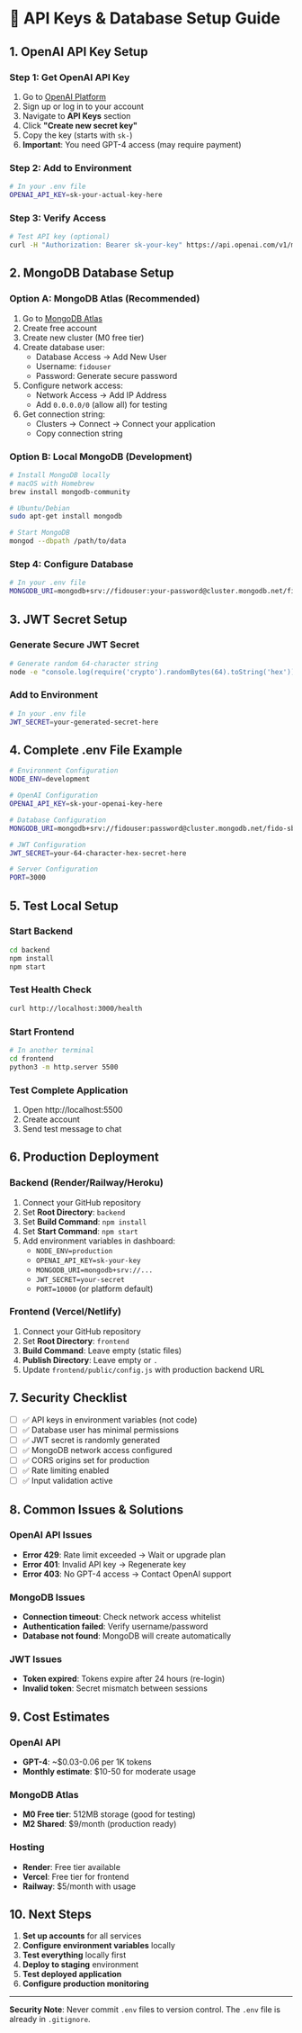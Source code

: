 # 🔑 API Keys & Database Setup Guide

## 1. OpenAI API Key Setup

### Step 1: Get OpenAI API Key
1. Go to [OpenAI Platform](https://platform.openai.com/)
2. Sign up or log in to your account
3. Navigate to **API Keys** section
4. Click **"Create new secret key"**
5. Copy the key (starts with `sk-`)
6. **Important**: You need GPT-4 access (may require payment)

### Step 2: Add to Environment
```bash
# In your .env file
OPENAI_API_KEY=sk-your-actual-key-here
```

### Step 3: Verify Access
```bash
# Test API key (optional)
curl -H "Authorization: Bearer sk-your-key" https://api.openai.com/v1/models
```

## 2. MongoDB Database Setup

### Option A: MongoDB Atlas (Recommended)
1. Go to [MongoDB Atlas](https://cloud.mongodb.com/)
2. Create free account
3. Create new cluster (M0 free tier)
4. Create database user:
   - Database Access → Add New User
   - Username: `fidouser`
   - Password: Generate secure password
5. Configure network access:
   - Network Access → Add IP Address
   - Add `0.0.0.0/0` (allow all) for testing
6. Get connection string:
   - Clusters → Connect → Connect your application
   - Copy connection string

### Option B: Local MongoDB (Development)
```bash
# Install MongoDB locally
# macOS with Homebrew
brew install mongodb-community

# Ubuntu/Debian
sudo apt-get install mongodb

# Start MongoDB
mongod --dbpath /path/to/data
```

### Step 4: Configure Database
```bash
# In your .env file
MONGODB_URI=mongodb+srv://fidouser:your-password@cluster.mongodb.net/fido-sba-copilot
```

## 3. JWT Secret Setup

### Generate Secure JWT Secret
```bash
# Generate random 64-character string
node -e "console.log(require('crypto').randomBytes(64).toString('hex'))"
```

### Add to Environment
```bash
# In your .env file
JWT_SECRET=your-generated-secret-here
```

## 4. Complete .env File Example

```bash
# Environment Configuration
NODE_ENV=development

# OpenAI Configuration
OPENAI_API_KEY=sk-your-openai-key-here

# Database Configuration
MONGODB_URI=mongodb+srv://fidouser:password@cluster.mongodb.net/fido-sba-copilot

# JWT Configuration
JWT_SECRET=your-64-character-hex-secret-here

# Server Configuration
PORT=3000
```

## 5. Test Local Setup

### Start Backend
```bash
cd backend
npm install
npm start
```

### Test Health Check
```bash
curl http://localhost:3000/health
```

### Start Frontend
```bash
# In another terminal
cd frontend
python3 -m http.server 5500
```

### Test Complete Application
1. Open http://localhost:5500
2. Create account
3. Send test message to chat

## 6. Production Deployment

### Backend (Render/Railway/Heroku)
1. Connect your GitHub repository
2. Set **Root Directory**: `backend`
3. Set **Build Command**: `npm install`
4. Set **Start Command**: `npm start`
5. Add environment variables in dashboard:
   - `NODE_ENV=production`
   - `OPENAI_API_KEY=sk-your-key`
   - `MONGODB_URI=mongodb+srv://...`
   - `JWT_SECRET=your-secret`
   - `PORT=10000` (or platform default)

### Frontend (Vercel/Netlify)
1. Connect your GitHub repository
2. Set **Root Directory**: `frontend`
3. **Build Command**: Leave empty (static files)
4. **Publish Directory**: Leave empty or `.`
5. Update `frontend/public/config.js` with production backend URL

## 7. Security Checklist

- [ ] ✅ API keys in environment variables (not code)
- [ ] ✅ Database user has minimal permissions
- [ ] ✅ JWT secret is randomly generated
- [ ] ✅ MongoDB network access configured
- [ ] ✅ CORS origins set for production
- [ ] ✅ Rate limiting enabled
- [ ] ✅ Input validation active

## 8. Common Issues & Solutions

### OpenAI API Issues
- **Error 429**: Rate limit exceeded → Wait or upgrade plan
- **Error 401**: Invalid API key → Regenerate key
- **Error 403**: No GPT-4 access → Contact OpenAI support

### MongoDB Issues
- **Connection timeout**: Check network access whitelist
- **Authentication failed**: Verify username/password
- **Database not found**: MongoDB will create automatically

### JWT Issues
- **Token expired**: Tokens expire after 24 hours (re-login)
- **Invalid token**: Secret mismatch between sessions

## 9. Cost Estimates

### OpenAI API
- **GPT-4**: ~$0.03-0.06 per 1K tokens
- **Monthly estimate**: $10-50 for moderate usage

### MongoDB Atlas
- **M0 Free tier**: 512MB storage (good for testing)
- **M2 Shared**: $9/month (production ready)

### Hosting
- **Render**: Free tier available
- **Vercel**: Free tier for frontend
- **Railway**: $5/month with usage

## 10. Next Steps

1. **Set up accounts** for all services
2. **Configure environment variables** locally
3. **Test everything** locally first
4. **Deploy to staging** environment
5. **Test deployed application**
6. **Configure production monitoring**

---

**Security Note**: Never commit `.env` files to version control. The `.env` file is already in `.gitignore`.